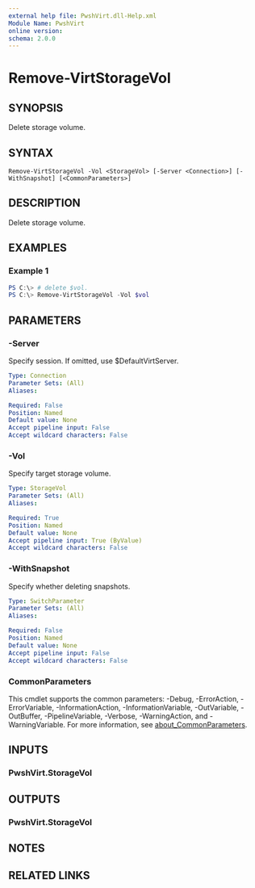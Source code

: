 ```yaml
---
external help file: PwshVirt.dll-Help.xml
Module Name: PwshVirt
online version:
schema: 2.0.0
---
```


# Remove-VirtStorageVol

## SYNOPSIS
Delete storage volume.

## SYNTAX

```
Remove-VirtStorageVol -Vol <StorageVol> [-Server <Connection>] [-WithSnapshot] [<CommonParameters>]
```

## DESCRIPTION
Delete storage volume.

## EXAMPLES

### Example 1
```powershell
PS C:\> # delete $vol.
PS C:\> Remove-VirtStorageVol -Vol $vol
```

## PARAMETERS

### -Server
Specify session.
If omitted, use $DefaultVirtServer.

```yaml
Type: Connection
Parameter Sets: (All)
Aliases:

Required: False
Position: Named
Default value: None
Accept pipeline input: False
Accept wildcard characters: False
```

### -Vol
Specify target storage volume.

```yaml
Type: StorageVol
Parameter Sets: (All)
Aliases:

Required: True
Position: Named
Default value: None
Accept pipeline input: True (ByValue)
Accept wildcard characters: False
```

### -WithSnapshot
Specify whether deleting snapshots.

```yaml
Type: SwitchParameter
Parameter Sets: (All)
Aliases:

Required: False
Position: Named
Default value: None
Accept pipeline input: False
Accept wildcard characters: False
```

### CommonParameters
This cmdlet supports the common parameters: -Debug, -ErrorAction, -ErrorVariable, -InformationAction, -InformationVariable, -OutVariable, -OutBuffer, -PipelineVariable, -Verbose, -WarningAction, and -WarningVariable. For more information, see [about_CommonParameters](http://go.microsoft.com/fwlink/?LinkID=113216).

## INPUTS

### PwshVirt.StorageVol

## OUTPUTS

### PwshVirt.StorageVol

## NOTES

## RELATED LINKS
